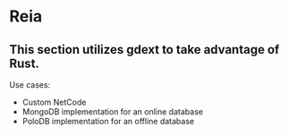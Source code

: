 # Reia
## This section utilizes gdext to take advantage of Rust.

Use cases:
- Custom NetCode
- MongoDB implementation for an online database
- PoloDB implementation for an offline database